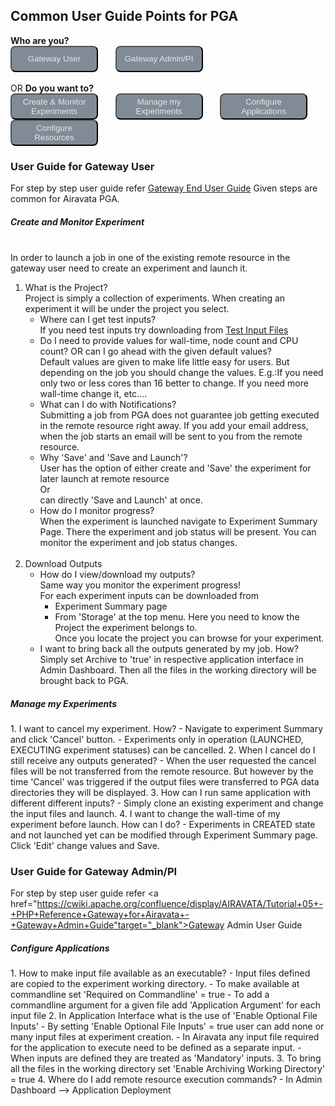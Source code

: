 ## Common User Guide Points for PGA

<b>Who are you?</b><br/>
[<button type="button" style="color:#E5E7E9;text-align:center;font-weight:lighter;background-color:#808B96;width:140px;height:42px;border-radius:8px">Gateway User</button>](#GatewayUser) &nbsp; &nbsp; &nbsp;
[<button type="button" style="color:#E5E7E9;text-align:center;font-weight:lighter;background-color:#808B96;width:140px;height:42px;border-radius:8px">Gateway Admin/PI</button>](#GatewayAdmin) <br></br>
OR
<b>Do you want to? </b><br/>
[<button type="button" style="color:#E5E7E9;text-align:center;font-weight:lighter;background-color:#808B96;width:140px;height:42px;border-radius:8px">Create & Monitor Experiments</button>](#create) &nbsp; &nbsp; &nbsp; 
[<button type="button" style="color:#E5E7E9;text-align:center;font-weight:lighter;background-color:#808B96;width:140px;height:42px;border-radius:8px">Manage my Experiments</button>](#manage) &nbsp; &nbsp; &nbsp;
[<button type="button" style="color:#E5E7E9;text-align:center;font-weight:lighter;background-color:#808B96;width:140px;height:42px;border-radius:8px">Configure Applications</button>](#application) &nbsp; &nbsp; &nbsp;
[<button type="button" style="color:#E5E7E9;text-align:center;font-weight:lighter;background-color:#808B96;width:140px;height:42px;border-radius:8px">Configure Resources</button>](#resource)<br/>




### <h3 id="GatewayUser">User Guide for Gateway User</h3>
For step by step user guide refer <a href="https://cwiki.apache.org/confluence/display/AIRAVATA/Tutorial+04+-+PHP+Reference+Gateway+for+Airavata+-+End-User+Guide" target="_blank">Gateway End User Guide</a> Given steps are common for Airavata PGA.
<h5 id="create">Create and Monitor Experiment </h5><br>
In order to launch a job in one of the existing remote resource in the gateway user need to create an experiment and launch it.

1. What is the Project? <br/>
Project is simply a collection of experiments. When creating an experiment it will be under the project you select.<br/>
	- Where can I get test inputs? <br/>
		If you need test inputs try downloading from <a href="https://iu.app.box.com/files/0/f/4083595861/Airavata_PGA_Application_Inputs" target="_blank">Test Input Files</a> <br/>
	- Do I need to provide values for wall-time, node count and CPU count? OR can I go ahead with the given default values? <br/>
		Default values are given to make life little easy for users. But depending on the job you should change the values. E.g.:If you need only two or less cores than 16 better to change. If you need more wall-time change it, etc....<br/>
	- What can I do with Notifications? <br/>
		Submitting a job from PGA does not guarantee job getting executed in the remote resource right away. If you add your email address, when the job starts an email will be sent to you from the remote resource.<br/>
	- Why 'Save' and 'Save and Launch'? <br>
		User has the option of either create and 'Save' the experiment for later launch at remote resource <br/>Or <br/>
		can directly 'Save and Launch' at once.<br/>
	- How do I monitor progress?<br/>
		When the experiment is launched navigate to Experiment Summary Page.
		There the experiment and job status will be present.
		You can monitor the experiment and job status changes.<br/>
		<br/>
2. Download Outputs<br/>
	- How do I view/download my outputs? <br/>
		Same way you monitor the experiment progress! 
		<br/>For each experiment inputs can be downloaded from<br/>
		- Experiment Summary page<br/>
		- From 'Storage' at the top menu. Here you need to know the Project the experiment belongs to. 
		<br/> Once you locate the project you can browse for your experiment. <br/>
	- I want to bring back all the outputs generated by my job. How?
		Simply set Archive to 'true' in respective application interface in Admin Dashboard. Then all the files in the working directory will be brought back to PGA.

<h5 id="manage">Manage my Experiments</h5>
1. I want to cancel my experiment. How?
	- Navigate to experiment Summary and click 'Cancel' button.
	- Experiments only in operation (LAUNCHED, EXECUTING experiment statuses) can be cancelled.
2. When I cancel do I still receive any outputs generated?
	- When the user requested the cancel files will be not transferred from the remote resource. But however by the time 'Cancel' was triggered if the output files were transferred to PGA data directories they will be displayed.
3. How can I run same application with different different inputs?
	- Simply clone an existing experiment and change the input files and launch.
4. I want to change the wall-time of my experiment before launch. How can I do?
	- Experiments in CREATED state and not launched yet can be modified through Experiment Summary page. Click 'Edit' change values and Save.
	
	

### <h3 id="GatewayAdmin">User Guide for Gateway Admin/PI</h3>
For step by step user guide refer <a href="https://cwiki.apache.org/confluence/display/AIRAVATA/Tutorial+05+-+PHP+Reference+Gateway+for+Airavata+-+Gateway+Admin+Guide"target="_blank">Gateway Admin User Guide</a>

<h5 id="application">Configure Applications</h5>
1. How to make input file available as an executable?
	- Input files defined are copied to the experiment working directory.
	- To make available at commandline set 'Required on Commandline' = true
	- To add a commandline argument for a given file add 'Application Argument' for each input file
2. In Application Interface what is the use of 'Enable Optional File Inputs'	
	- By setting 'Enable Optional File Inputs' = true user can add none or many input files at experiment creation.
	- In Airavata any input file required for the application to execute need to be defined as a separate input.
    - When inputs are defined they are treated as 'Mandatory' inputs.
3. To bring all the files in the working directory set 'Enable Archiving Working Directory' = true
4. Where do I add remote resource execution commands?
	- In Admin Dashboard --> Application Deployment
	
